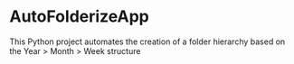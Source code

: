 # AutoFolderizeApp
This Python project automates the creation of a folder hierarchy based on the Year > Month > Week structure
